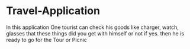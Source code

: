 # Travel-Application
 In this application One tourist can check his goods like charger, watch, glasses that these things did you get with himself or not if yes. then he is ready to go for the Tour or Picnic
